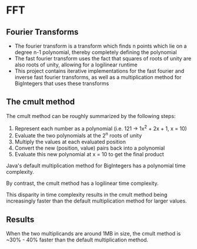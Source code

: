 # FFT

## Fourier Transforms
 - The fourier transform is a transform which finds n points which lie on a degree n-1 polynomial, thereby completely defining the polynomial
 - The fast fourier transform uses the fact that squares of roots of unity are also roots of unity, allowing for a logilinear runtime
 - This project contains iterative implementations for the fast fourier and inverse fast fourier transforms, as well as a multiplication method for BigIntegers that uses these transforms

## The cmult method
The cmult method can be roughly summarized by the following steps:
1. Represent each number as a polynomial (i.e. 121 -> 1x<sup>2</sup> + 2x + 1, x = 10)
2. Evaluate the two polynomials at the 2<sup>n</sup> roots of unity
3. Multiply the values at each evaluated position
4. Convert the new (position, value) pairs back into a polynomial
5. Evaluate this new polynomial at x = 10 to get the final product

Java's default multiplication method for BigIntegers has a polynomial time complexity.

By contrast, the cmult method has a logilinear time complexity.

This disparity in time complexity results in the cmult method being increasingly faster than the default multiplication method for larger values.

## Results
When the two multiplicands are around 1MB in size, the cmult method is ~30% - 40% faster than the default multiplication method.
